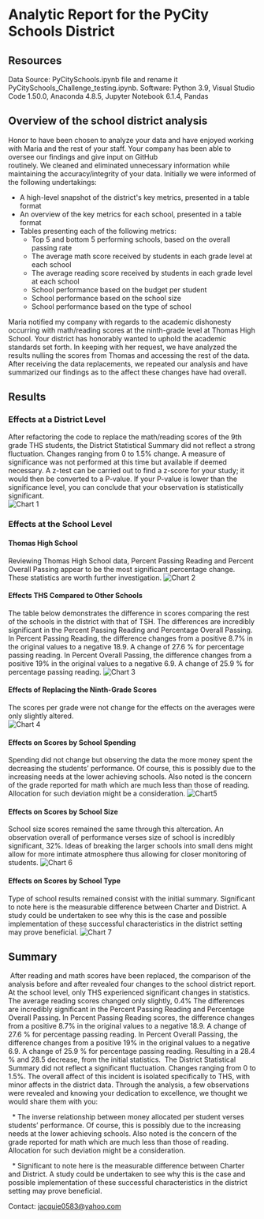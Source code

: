 # Analytic Report for the PyCity Schools District
## Resources
Data Source: PyCitySchools.ipynb file and rename it PyCitySchools_Challenge_testing.ipynb.
Software: Python 3.9, Visual Studio Code 1.50.0, Anaconda 4.8.5, Jupyter Notebook 6.1.4, Pandas

<!-- ![Paragraph 1](https://github.com/jacquie0583/School_District_Analysis-/blob/main/Resources/Paragraph%201.png)
![Chart 1](https://github.com/jacquie0583/School_District_Analysis-/blob/main/Resources/Chart%201.png)
![Paragraph 2](https://github.com/jacquie0583/School_District_Analysis-/blob/main/Resources/Paragraph%202.png)
![Paragraph 3](https://github.com/jacquie0583/School_District_Analysis-/blob/main/Resources/Paragraph%203.png)
![Paragraph 4](https://github.com/jacquie0583/School_District_Analysis-/blob/main/Resources/Paragraph%204.png)
![Paragraph 5](https://github.com/jacquie0583/School_District_Analysis-/blob/main/Resources/Paragraph%205.png)
![Paragraph 6](https://github.com/jacquie0583/School_District_Analysis-/blob/main/Resources/Paragraph%206.png)
![Paragraph 7](https://github.com/jacquie0583/School_District_Analysis-/blob/main/Resources/Paragraph%207.png)

 -->
##   Overview of the school district analysis

Honor to have been chosen to analyze your data and have enjoyed working with Maria and the rest of 	your staff.   Your company has been able to oversee our findings and give input on GitHub 	
	routinely.  We cleaned and eliminated unnecessary information while maintaining the 	accuracy/integrity of your data.  Initially we were informed of the following undertakings:

*	A high-level snapshot of the district's key metrics, presented in a table format
*   An overview of the key metrics for each school, presented in a table format
*	Tables presenting each of the following metrics:
    *  	Top 5 and bottom 5 performing schools, based on the overall passing rate
    *	The average math score received by students in each grade level at each school
    *	The average reading score received by students in each grade level at each school
    *	School performance based on the budget per student
    *	School performance based on the school size 
    *	School performance based on the type of school

Maria notified my company with regards to the academic dishonesty occurring with math/reading scores at the ninth-grade level at Thomas High School.  Your district has honorably wanted to uphold the academic standards set forth.  In keeping with her request, we have analyzed the results nulling the scores from Thomas and accessing the rest of the data.  After receiving the data replacements, we repeated our analysis and have summarized our findings as to the affect these changes have had overall.

##   Results
###   Effects at a District Level  
After refactoring the code to replace the math/reading scores of the 9th grade THS students, the District Statistical Summary did not reflect a strong fluctuation.  Changes ranging from 0 to 1.5% change.  A measure of significance was not performed at this time but available if deemed necessary.  A z-test can be carried out to find a z-score for your study; it would then be converted to a P-value.  If your P-value is lower than the significance level, you can conclude that your observation is statistically significant.    
![Chart 1](https://github.com/jacquie0583/School_District_Analysis-/blob/main/Resources/Chart%201.png)

###   Effects at the School Level      
#### Thomas High School
Reviewing Thomas High School data, Percent Passing Reading and Percent Overall Passing appear to be the most significant percentage change.  These statistics are worth further investigation.
![Chart 2](https://github.com/jacquie0583/School_District_Analysis-/blob/main/Resources/Chart%202.png)

#### Effects THS Compared to Other Schools
The table below demonstrates the difference in scores comparing the rest of the schools in the district with that of TSH.  The differences are incredibly significant in the Percent Passing Reading and Percentage Overall Passing. In Percent Passing Reading, the difference changes from a positive 8.7% in the original values to a negative 18.9.  A change of 27.6 % for percentage passing reading.  In Percent Overall Passing, the difference changes from a positive 19% in the original values to a negative 6.9.  A change of 25.9 % for percentage passing reading.
![Chart 3](https://github.com/jacquie0583/School_District_Analysis-/blob/main/Resources/Chart%203.png)

#### Effects of Replacing the Ninth-Grade Scores 
The scores per grade were not change for the effects on the averages were only slightly altered.            
![Chart 4](https://github.com/jacquie0583/School_District_Analysis-/blob/main/Resources/Chart%204.png)

#### Effects on Scores by School Spending
Spending did not change but observing the data the more money spent the decreasing the students’ performance.  Of course, this is possibly due to the increasing needs at the lower achieving schools.  Also noted is the concern of the grade reported for math which are much less than those of reading.  Allocation for such deviation might be a consideration.
![Chart5](https://github.com/jacquie0583/School_District_Analysis-/blob/main/Resources/Chart%205.png)

#### Effects on Scores by School Size
School size scores remained the same through this altercation.  An observation overall of performance verses size of school is incredibly significant, 32%.  Ideas of breaking the larger schools into small dens might allow for more intimate atmosphere thus allowing for closer monitoring of students.
![Chart 6](https://github.com/jacquie0583/School_District_Analysis-/blob/main/Resources/Chart%206.png)

#### Effects on Scores by School Type
Type of school results remained consist with the initial summary.  Significant to note here is the measurable difference between Charter and District.  A study could be undertaken to see why this is the case and possible implementation of these successful characteristics in the district setting may prove beneficial.
![Chart 7](https://github.com/jacquie0583/School_District_Analysis-/blob/main/Resources/Chart%207.png)

##   Summary

&nbsp;After reading and math scores have been replaced, the comparison of the analysis before and after revealed four changes to the school district report.  At the school level, only THS experienced significant changes in statistics.  The average reading scores changed only slightly, 0.4% The differences are incredibly significant in the Percent Passing Reading and Percentage Overall Passing. In Percent Passing Reading scores, the difference changes from a positive 8.7% in the original values to a negative 18.9.  A change of 27.6 % for percentage passing reading.  In Percent Overall Passing, the difference changes from a positive 19% in the original values to a negative 6.9.  A change of 25.9 % for percentage passing reading.  Resulting in a 28.4 % and 28.5 decrease, from the initial statistics.
&nbsp;The District Statistical Summary did not reflect a significant fluctuation.  Changes ranging from 0 to 1.5%.  The overall affect of this incident is isolated specifically to THS, with minor affects in the district data.  Through the analysis, a few observations were revealed and knowing your dedication to excellence, we thought we would share them with you:

&nbsp;&nbsp;*	The inverse relationship between money allocated per student verses students’ performance.  Of course, this is possibly due to the increasing needs at the lower achieving schools.  Also noted is the concern of the grade reported for math which are much less than those of reading.  Allocation for such deviation might be a consideration.

&nbsp;&nbsp;*	Significant to note here is the measurable difference between Charter and District.  A study could be undertaken to see why this is the case and possible implementation of these successful characteristics in the district setting may prove beneficial.


Contact:
jacquie0583@yahoo.com
